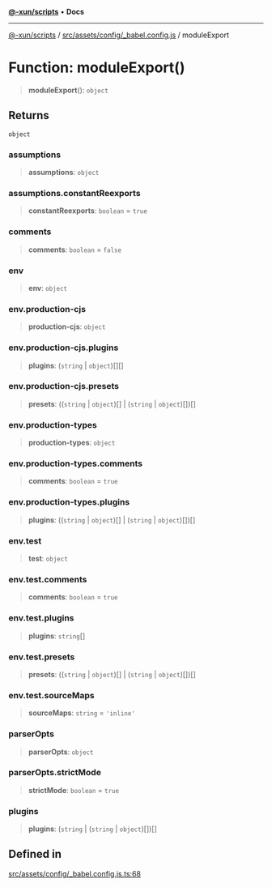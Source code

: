 [**@-xun/scripts**](../../../../../README.md) • **Docs**

***

[@-xun/scripts](../../../../../README.md) / [src/assets/config/\_babel.config.js](../README.md) / moduleExport

# Function: moduleExport()

> **moduleExport**(): `object`

## Returns

`object`

### assumptions

> **assumptions**: `object`

### assumptions.constantReexports

> **constantReexports**: `boolean` = `true`

### comments

> **comments**: `boolean` = `false`

### env

> **env**: `object`

### env.production-cjs

> **production-cjs**: `object`

### env.production-cjs.plugins

> **plugins**: (`string` \| `object`)[][]

### env.production-cjs.presets

> **presets**: ((`string` \| `object`)[] \| (`string` \| `object`)[])[]

### env.production-types

> **production-types**: `object`

### env.production-types.comments

> **comments**: `boolean` = `true`

### env.production-types.plugins

> **plugins**: ((`string` \| `object`)[] \| (`string` \| `object`)[])[]

### env.test

> **test**: `object`

### env.test.comments

> **comments**: `boolean` = `true`

### env.test.plugins

> **plugins**: `string`[]

### env.test.presets

> **presets**: ((`string` \| `object`)[] \| (`string` \| `object`)[])[]

### env.test.sourceMaps

> **sourceMaps**: `string` = `'inline'`

### parserOpts

> **parserOpts**: `object`

### parserOpts.strictMode

> **strictMode**: `boolean` = `true`

### plugins

> **plugins**: (`string` \| (`string` \| `object`)[])[]

## Defined in

[src/assets/config/\_babel.config.js.ts:68](https://github.com/Xunnamius/xscripts/blob/ca4900adafe61fe400aec55151e46f5130a666a6/src/assets/config/_babel.config.js.ts#L68)
